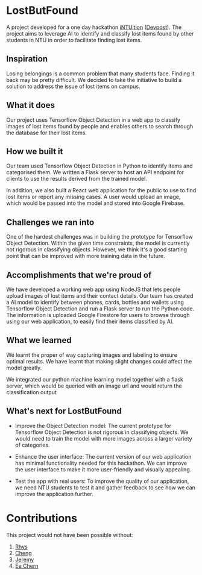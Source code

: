 # LostButFound
A project developed for a one day hackathon [iNTUition](https://intuition.ieeentu.com/) ([Devpost](https://devpost.com/software/lostbutfound)). The project aims to leverage AI to identify and classify lost items found by other students in NTU in order to facilitate finding lost items.

## Inspiration
Losing belongings is a common problem that many students face. Finding it back may be pretty difficult.
We decided to take the initiative to build a solution to address the issue of lost items on campus.

## What it does
Our project uses Tensorflow Object Detection in a web app to classify images of lost items found by people and enables others to search through the database for their lost items.

## How we built it
Our team used Tensorflow Object Detection in Python to identify items and categorised them. We written a Flask server to host an API endpoint for clients to use the results derived from the trained model.

In addition, we also built a React web application for the public to use to find lost items or report any missing cases. A user would upload an image, which would be passed into the model and stored into  Google Firebase.

## Challenges we ran into

One of the hardest challenges was in building the prototype for Tensorflow Object Detection. Within the given time constraints, the model is currently not rigorous in classifying objects. However, we think it's a good starting point that can be improved with more training data in the future.

## Accomplishments that we're proud of
We have developed a working web app using NodeJS that lets people upload images of lost items and their contact details. Our team has created a AI model to identify between phones, cards, bottles and wallets using Tensorflow Object Detection and run a Flask server to run the Python code.
The information is uploaded Google Firestore for users to browse through using our web application, to easily find their items classified by AI.

## What we learned
We learnt the proper of way capturing images and labeling to ensure optimal results. We have learnt that making slight changes could affect the model greatly.

We integrated our python machine learning model together with a flask server, which would be queried with an image url and would return the classification output

## What's next for LostButFound

- Improve the Object Detection model: The current prototype for Tensorflow Object Detection is not rigorous in classifying objects. We would need to train the model with more images across a larger variety of categories.

- Enhance the user interface: The current version of our web application has minimal functionality needed for this hackathon. We can improve the user interface to make it more user-friendly and visually appealing.

- Test the app with real users: To improve the quality of our application, we need NTU students to test it and gather feedback to see how we can improve the application further.

# Contributions
This project would not have been possible without:
1. [Rhys](https://github.com/Rhys-Wong)
2. [Cheng](https://github.com/Worsl)
3. [Jeremy](https://github.com/iiJoe)
4. [Ee Chern](https://github.com/Pistato)